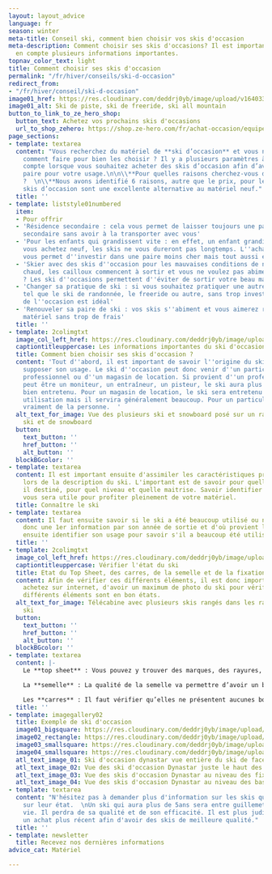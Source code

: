 ```yaml
---
layout: layout_advice
language: fr
season: winter
meta-title: Conseil ski, comment bien choisir vos skis d'occasion
meta-description: Comment choisir ses skis d'occasions? Il est important de prendre
  en compte plusieurs informations importantes.
topnav_color_text: light
title: Comment choisir ses skis d'occasion
permalink: "/fr/hiver/conseils/ski-d-occasion"
redirect_from:
- "/fr/hiver/conseil/ski-d-occasion"
image01_href: https://res.cloudinary.com/deddrj0yb/image/upload/v1640330388/website/Conseil%20Equiepement/jeremy-bezanger-jW1I1M9TdRA-unsplash_urapcp.jpg
image01_alt: Ski de piste, ski de freeride, ski all mountain
button_to_link_to_ze_hero_shop:
  button_text: Achetez vos prochains skis d'occasions
  url_to_shop_zehero: https://shop.ze-hero.com/fr/achat-occasion/equipement-occasion/ski-occasion
page_sections:
- template: textarea
  content: "Vous recherchez du matériel de **ski d’occasion** et vous ne savez pas
    comment faire pour bien les choisir ? Il y a plusieurs paramètres à prendre en
    compte lorsque vous souhaitez acheter des skis d’occasion afin d’avoir la meilleure
    paire pour votre usage.\n\n\\**Pour quelles raisons cherchez-vous des skis d’occasions
    ?  \n\\**Nous avons identifié 6 raisons, autre que le prix, pour lesquelles les
    skis d’occasion sont une excellente alternative au matériel neuf."
  title: ''
- template: liststyle01numbered
  item:
  - Pour offrir
  - 'Résidence secondaire : cela vous permet de laisser toujours une paire de ski
    secondaire sans avoir à la transporter avec vous'
  - 'Pour les enfants qui grandissent vite : en effet, un enfant grandi vite et si
    vous achetez neuf, les skis ne vous dureront pas longtemps. L''achat d''occasion
    vous permet d''investir dans une paire moins cher mais tout aussi efficace'
  - 'Skier avec des skis d''occasion pour les mauvaises conditions de neige : il faut
    chaud, les cailloux commencent à sortir et vous ne voulez pas abimer vos skis
    ? Les ski d''occasions permettent d''éviter de sortir votre beau matériel'
  - 'Changer sa pratique de ski : si vous souhaitez pratiquer une autre discipline
    tel que le ski de randonnée, le freeride ou autre, sans trop investir, le choix
    de l''occasion est idéal'
  - 'Renouveler sa paire de ski : vos skis s''abiment et vous aimerez renouveler votre
    matériel sans trop de frais'
  title: ''
- template: 2colimgtxt
  image_col_left_href: https://res.cloudinary.com/deddrj0yb/image/upload/v1640330388/website/Conseil%20Equiepement/jeremy-bezanger-jW1I1M9TdRA-unsplash_urapcp.jpg
  captiontitleuppercase: Les informations importantes du ski d'occasion
  title: Comment bien choisir ses skis d'occasion ?
  content: 'Tout d''abord, il est important de savoir l''origine du ski afin d''en
    supposer son usage. Le ski d''occasion peut donc venir d''un particulier, d''un
    professionnel ou d''un magasin de location. Si provient d''un professionnel, cela
    peut être un moniteur, un entraîneur, un pisteur, le ski aura plus de chance d''être
    bien entretenu. Pour un magasin de location, le ski sera entretenu après chaque
    utilisation mais il servira généralement beaucoup. Pour un particulier, cela dépendra
    vraiment de la personne.  '
  alt_text_for_image: Vue des plusieurs ski et snowboard posé sur un rangement de
    ski et de snowboard
  button:
    text_button: ''
    href_button: ''
    alt_button: ''
  blockBGcolor: ''
- template: textarea
  content: Il est important ensuite d'assimiler les caractéristiques principales mentionnées
    lors de la description du ski. L'important est de savoir pour quelle utilité est
    il destiné, pour quel niveau et quelle maitrise. Savoir identifier la taille adaptée
    vous sera utile pour profiter pleinement de votre matériel.
  title: Connaître le ski
- template: textarea
  content: Il faut ensuite savoir si le ski a été beaucoup utilisé ou non. Vous aurez
    donc une 1er information par son année de sortie et d'où provient le ski. Il faut
    ensuite identifier son usage pour savoir s'il a beaucoup été utilisé et bien entretenu.
  title: ''
- template: 2colimgtxt
  image_col_left_href: https://res.cloudinary.com/deddrj0yb/image/upload/v1640330389/website/Conseil%20Equiepement/kipras-streimikis-39-0VXkvcbw-unsplash_crjyty.jpg
  captiontitleuppercase: Vérifier l'état du ski
  title: Etat du Top Sheet, des carres, de la semelle et de la fixation
  content: Afin de vérifier ces différents éléments, il est donc important, si vous
    achetez sur internet, d'avoir un maximum de photo du ski pour vérifier que ces
    différents éléments sont en bon états.
  alt_text_for_image: Télécabine avec plusieurs skis rangés dans les rangements de
    ski
  button:
    text_button: ''
    href_button: ''
    alt_button: ''
  blockBGcolor: ''
- template: textarea
  content: |-
    Le **top sheet** : Vous pouvez y trouver des marques, des rayures, des trous etc… Il faut bien vérifier que celles-ci ne soient pas trop importantes, car l’eau pourrait alors s’infiltrer. Mais attention le Top Sheet peut être trompeur. Parfois certains skis vont présenter beaucoup de rayures sur le dessus alors que le ski sera en parfait état. Alors que certaines fois, vous trouverez un Top Sheet impeccable, mais le ski aura pris de l’usure sur le dessous. Cela dépend de la marque et de sa fabrication sur le Top Sheet.

    La **semelle** : La qualité de la semelle va permettre d’avoir un bon indice du ski et de son usure. Il faut donc vérifier si elle présente des rayures, des accros, des trous. Si le trou est trop important, alors il ne faut pas prendre le ski, car il serait trop fragile et l’eau peut s’infiltrer.

    Les **carres** : Il faut vérifier qu’elles ne présentent aucunes bosses ou fissures afin d’avoir des carres qui restent de qualité. En effet, une carre fragile, c’est un ski qui ne tiendra pas longtemps.
  title: ''
- template: imagegallery02
  title: Exemple de ski d'occasion
  image01_bigsquare: https://res.cloudinary.com/deddrj0yb/image/upload/v1641566463/website/Conseil%20Equiepement/speezone16R_xhbtls.jpg
  image02_rectangle: https://res.cloudinary.com/deddrj0yb/image/upload/v1641566463/website/Conseil%20Equiepement/Speed_1_ms6owp.jpg
  image03_smallsquare: https://res.cloudinary.com/deddrj0yb/image/upload/v1641566463/website/Conseil%20Equiepement/Speed_2_eb5cxc.jpg
  image04_smallsquare: https://res.cloudinary.com/deddrj0yb/image/upload/v1641566463/website/Conseil%20Equiepement/Speed_3_knm7j9.jpg
  atl_text_image_01: Ski d'occasion dynastar vue entière du ski de face
  atl_text_image_02: Vue des ski d'occasion Dynastar juste le haut des skis
  atl_text_image_03: Vue des skis d'occasion Dynastar au niveau des fixations de ski
  atl_text_image_04: Vue des skis d'occasion Dynastar au niveau des bas des skis
- template: textarea
  content: "N'hésitez pas à demander plus d'information sur les skis que vous désirez,
    sur leur état.  \nUn ski qui aura plus de 5ans sera entre guillemets en fin de
    vie. Il perdra de sa qualité et de son efficacité. Il est plus judicieux de faire
    un achat plus récent afin d'avoir des skis de meilleure qualité."
  title: ''
- template: newsletter
  title: Recevez nos dernières informations
advice_cat: Matériel

---
```

